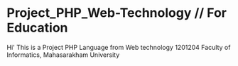 # Project_PHP_Web-Technology // For Education

Hi' This is a Project PHP Language from Web technology 1201204 
Faculty of Informatics, Mahasarakham University

